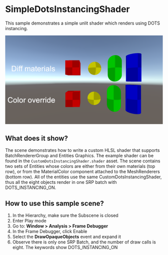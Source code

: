# SimpleDotsInstancingShader

This sample demonstrates a simple unlit shader which renders using DOTS instancing.

<img src="../../../READMEimages/SimpleDotsInstancingShader.PNG" width="600">

## What does it show?

The scene demonstrates how to write a custom HLSL shader that supports BatchRendererGroup and Entities Graphics. The
example shader can be found in the `CustomDotsInstancingShader.shader` asset. The scene contains two sets of Entities
whose colors are either from their own materials (top row), or from the MaterialColor component attached to the
MeshRenderers (bottom row). All of the entities use the same CustomDotsInstancingShader, thus all the eight objects
render in one SRP batch with DOTS_INSTANCING_ON.

## How to use this sample scene?

1. In the Hierarchy, make sure the Subscene is closed
2. Enter Play mode
3. Go to: **Window > Analysis > Frame Debugger**
4. In the Frame Debugger, click Enable
5. Select the **DrawOpaqueObjects** event and expand it 
6. Observe there is only one SRP Batch, and the number of draw calls is eight. The keywords show DOTS_INSTANCING_ON